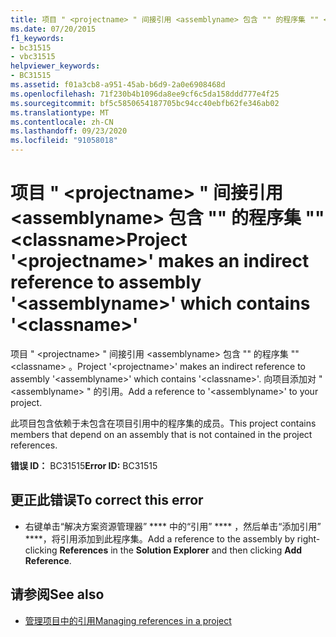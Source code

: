 ```yaml
---
title: 项目 " <projectname> " 间接引用 <assemblyname> 包含 "" 的程序集 "" <classname>
ms.date: 07/20/2015
f1_keywords:
- bc31515
- vbc31515
helpviewer_keywords:
- BC31515
ms.assetid: f01a3cb8-a951-45ab-b6d9-2a0e6908468d
ms.openlocfilehash: 71f230b4b1096da8ee9cf6c5da158ddd777e4f25
ms.sourcegitcommit: bf5c5850654187705bc94cc40ebfb62fe346ab02
ms.translationtype: MT
ms.contentlocale: zh-CN
ms.lasthandoff: 09/23/2020
ms.locfileid: "91058018"
---
```

# <a name="project-projectname-makes-an-indirect-reference-to-assembly-assemblyname-which-contains-classname"></a><span data-ttu-id="dbcfb-102">项目 " \<projectname> " 间接引用 \<assemblyname> 包含 "" 的程序集 "" \<classname></span><span class="sxs-lookup"><span data-stu-id="dbcfb-102">Project '\<projectname>' makes an indirect reference to assembly '\<assemblyname>' which contains '\<classname>'</span></span>

<span data-ttu-id="dbcfb-103">项目 " \<projectname> " 间接引用 \<assemblyname> 包含 "" 的程序集 "" \<classname> 。</span><span class="sxs-lookup"><span data-stu-id="dbcfb-103">Project '\<projectname>' makes an indirect reference to assembly '\<assemblyname>' which contains '\<classname>'.</span></span> <span data-ttu-id="dbcfb-104">向项目添加对 " \<assemblyname> " 的引用。</span><span class="sxs-lookup"><span data-stu-id="dbcfb-104">Add a reference to '\<assemblyname>' to your project.</span></span>  
  
 <span data-ttu-id="dbcfb-105">此项目包含依赖于未包含在项目引用中的程序集的成员。</span><span class="sxs-lookup"><span data-stu-id="dbcfb-105">This project contains members that depend on an assembly that is not contained in the project references.</span></span>  
  
 <span data-ttu-id="dbcfb-106">**错误 ID：** BC31515</span><span class="sxs-lookup"><span data-stu-id="dbcfb-106">**Error ID:** BC31515</span></span>  
  
## <a name="to-correct-this-error"></a><span data-ttu-id="dbcfb-107">更正此错误</span><span class="sxs-lookup"><span data-stu-id="dbcfb-107">To correct this error</span></span>  
  
- <span data-ttu-id="dbcfb-108">右键单击“解决方案资源管理器” \*\*\*\* 中的“引用” \*\*\*\* ，然后单击“添加引用” \*\*\*\*，将引用添加到此程序集。</span><span class="sxs-lookup"><span data-stu-id="dbcfb-108">Add a reference to the assembly by right-clicking **References** in the **Solution Explorer** and then clicking **Add Reference**.</span></span>  
  
## <a name="see-also"></a><span data-ttu-id="dbcfb-109">请参阅</span><span class="sxs-lookup"><span data-stu-id="dbcfb-109">See also</span></span>

- [<span data-ttu-id="dbcfb-110">管理项目中的引用</span><span class="sxs-lookup"><span data-stu-id="dbcfb-110">Managing references in a project</span></span>](/visualstudio/ide/managing-references-in-a-project)
